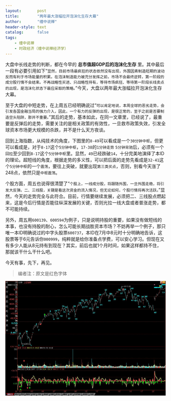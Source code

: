 ```yaml
---
layout:       post
title:        "两年最大涨幅拉开泡沫化生存大幕"
author:       "缠中说禅"
header-style: text
catalog:      false
tags:
    - 缠中说禅
    - 时政经济（缠中说禅经济学）
---
```


大盘中长线走势的判断，都在今早的 **总市值超GDP后的泡沫化生存** 里。其中最后一段有必要引用如下“`显然，目前市场最疯狂的状态依然没有出现，外围因素制造短期的波动反而有利于市场能量的积累。在泡沫制造能力被充分发挥之前，市场不会最终逆转，第一阶段的成分股行情不会结束。不再战略性买进、只战略性持有，等待市场疯狂、等待第一阶段长线卖点的出现，是泡沫化状态下最应采取的策略。`”今天，大盘以两年最大涨幅拉开泡沫化生存大幕。



至于大盘的中短走势，在上周五已经明确说过“`可以肯定地说，本周全球的恶劣走势，会引发各国金融当局的强力介入，因此，一个有力的反弹的出现，是很正常的，至于之前是否要制造空头陷阱，那并不重要。`”其后的走势，基本如此，在同一文章里，已经说了，最重要是反弹后的走势，需要关注的是相关政策的有效性，一旦救市政策失效，引发全球资本市场更大规模的杀跌，并不是什么天方夜谈。



回到上海指数，从纯技术的角度，下图里的`8-49`可以看成是一个`30分钟中枢`，但更可以看成是，对于`8-17`这个`5分钟中枢`，`17-38`的`1分钟走势` `5分钟背驰`后，必须有一个`回拉`至少回到`8-17`这个`5分钟中枢`里。显然，`49`已经跌破`14`，十分完美地演绎了本ID的理论。超短线的角度，根据走势的多义性，可以把后面的走势先看成是`32-41`这个`5分钟中枢`的一个`震荡`，要往上突破，就要出现`第三类买点`，否则，别看今天涨了248点，依然只是`中枢震荡`。



个股方面，周五也说得很清楚了“`个股上，一线成分股，将跟随外围，一旦外围走稳，将引发大反弹。二、三线股，关键是看这次资金的流入情况，但无论如何，个股行情将再次活跃。`”显然，今天的走势完全与此符合。目前，行情要继续发展，必须把二、三线股点燃起来，这是今后行情是否能往纵深发展的关键，否则光拉一线大盘或者普涨走势，都不可能持续。



另外，周五用`600139`、`600594`为例子，只是说明持股的重要，如果没有做短线的本事，也没有持股的耐心，怎么可能长期战胜资本市场？不妨再举一个例子，那只唯一本ID明确说过的中字头股票`600737`，本ID在7月中8元时十分明确地告诉，这股票等于6元告诉你`000999`，纯粹就是给你准备点学费，可以安心学习。但现在又有多少人能从8元持有到现在？其实，前后也就1个月时间，如果这样都持不住，那就该干什么干什么吧。



今天有事，先下，再见。



> 编者注：原文是红色字体



![](/img/czsc/20070820-0645.jpg)
